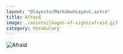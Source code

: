 ```yaml
---
layout: "@layouts/MarkdownLayout.astro"
title: Afraid
image: ./assets/images-of-signs/afraid.gif
category: Vocabulary
---
```


![Afraid](@signs/afraid.gif)
